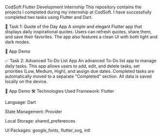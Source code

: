 CodSoft Flutter Development Internship
This repository contains the projects I completed during my internship at CodSoft. I have successfully completed two tasks using Flutter and Dart.

🚀 Task 1: Quote of the Day App
A simple and elegant Flutter app that displays daily inspirational quotes. Users can refresh quotes, share them, and save their favorites. The app also features a clean UI with both light and dark modes.

🎥 App Demo



✅ Task 2: Advanced To-Do List App
An advanced To-Do list app to manage daily tasks. This app allows users to add, edit, and delete tasks, set priorities (Low, Medium, High), and assign due dates. Completed tasks are automatically moved to a separate "Completed" section. All data is saved locally on the device.

🎥 App Demo
🛠️ Technologies Used
Framework: Flutter

Language: Dart

State Management: Provider

Local Storage: shared_preferences

UI Packages: google_fonts, flutter_svg, intl
